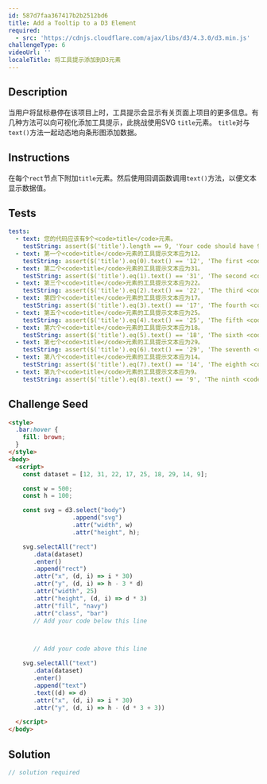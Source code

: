 ```yaml
---
id: 587d7faa367417b2b2512bd6
title: Add a Tooltip to a D3 Element
required:
  - src: 'https://cdnjs.cloudflare.com/ajax/libs/d3/4.3.0/d3.min.js'
challengeType: 6
videoUrl: ''
localeTitle: 将工具提示添加到D3元素
---
```


## Description
<section id="description">当用户将鼠标悬停在该项目上时，工具提示会显示有关页面上项目的更多信息。有几种方法可以向可视化添加工具提示，此挑战使用SVG <code>title</code>元素。 <code>title</code>对与<code>text()</code>方法一起动态地向条形图添加数据。 </section>

## Instructions
<section id="instructions">在每个<code>rect</code>节点下附加<code>title</code>元素。然后使用回调函数调用<code>text()</code>方法，以便文本显示数据值。 </section>

## Tests
<section id='tests'>

```yml
tests:
  - text: 您的代码应该有9个<code>title</code>元素。
    testString: assert($('title').length == 9, 'Your code should have 9 <code>title</code> elements.');
  - text: 第一个<code>title</code>元素的工具提示文本应为12。
    testString: assert($('title').eq(0).text() == '12', 'The first <code>title</code> element should have tooltip text of 12.');
  - text: 第二个<code>title</code>元素的工具提示文本应为31。
    testString: assert($('title').eq(1).text() == '31', 'The second <code>title</code> element should have tooltip text of 31.');
  - text: 第三个<code>title</code>元素的工具提示文本应为22。
    testString: assert($('title').eq(2).text() == '22', 'The third <code>title</code> element should have tooltip text of 22.');
  - text: 第四个<code>title</code>元素的工具提示文本应为17。
    testString: assert($('title').eq(3).text() == '17', 'The fourth <code>title</code> element should have tooltip text of 17.');
  - text: 第五个<code>title</code>元素的工具提示文本应为25。
    testString: assert($('title').eq(4).text() == '25', 'The fifth <code>title</code> element should have tooltip text of 25.');
  - text: 第六个<code>title</code>元素的工具提示文本应为18。
    testString: assert($('title').eq(5).text() == '18', 'The sixth <code>title</code> element should have tooltip text of 18.');
  - text: 第七个<code>title</code>元素的工具提示文本应为29。
    testString: assert($('title').eq(6).text() == '29', 'The seventh <code>title</code> element should have tooltip text of 29.');
  - text: 第八个<code>title</code>元素的工具提示文本应为14。
    testString: assert($('title').eq(7).text() == '14', 'The eighth <code>title</code> element should have tooltip text of 14.');
  - text: 第九个<code>title</code>元素的工具提示文本应为9。
    testString: assert($('title').eq(8).text() == '9', 'The ninth <code>title</code> element should have tooltip text of 9.');

```

</section>

## Challenge Seed
<section id='challengeSeed'>

<div id='html-seed'>

```html
<style>
  .bar:hover {
    fill: brown;
  }
</style>
<body>
  <script>
    const dataset = [12, 31, 22, 17, 25, 18, 29, 14, 9];

    const w = 500;
    const h = 100;

    const svg = d3.select("body")
                  .append("svg")
                  .attr("width", w)
                  .attr("height", h);

    svg.selectAll("rect")
       .data(dataset)
       .enter()
       .append("rect")
       .attr("x", (d, i) => i * 30)
       .attr("y", (d, i) => h - 3 * d)
       .attr("width", 25)
       .attr("height", (d, i) => d * 3)
       .attr("fill", "navy")
       .attr("class", "bar")
       // Add your code below this line



       // Add your code above this line

    svg.selectAll("text")
       .data(dataset)
       .enter()
       .append("text")
       .text((d) => d)
       .attr("x", (d, i) => i * 30)
       .attr("y", (d, i) => h - (d * 3 + 3))

  </script>
</body>

```

</div>



</section>

## Solution
<section id='solution'>

```js
// solution required
```
</section>
